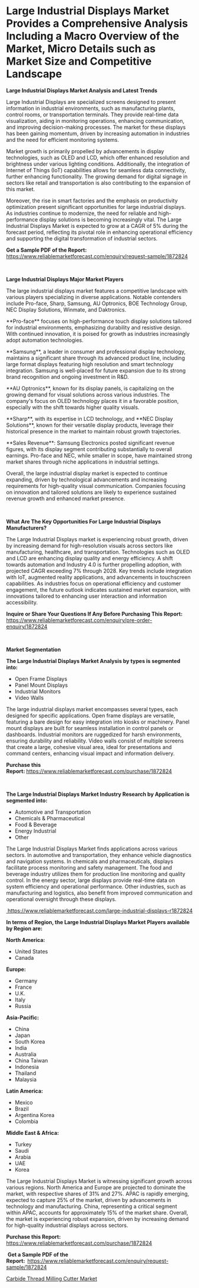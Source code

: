 <p><h1>Large Industrial Displays Market Provides a Comprehensive Analysis Including a Macro Overview of the Market, Micro Details such as Market Size and Competitive Landscape</h1></p><p><strong>Large Industrial Displays Market Analysis and Latest Trends</strong></p>
<p><p>Large Industrial Displays are specialized screens designed to present information in industrial environments, such as manufacturing plants, control rooms, or transportation terminals. They provide real-time data visualization, aiding in monitoring operations, enhancing communication, and improving decision-making processes. The market for these displays has been gaining momentum, driven by increasing automation in industries and the need for efficient monitoring systems.</p><p>Market growth is primarily propelled by advancements in display technologies, such as OLED and LCD, which offer enhanced resolution and brightness under various lighting conditions. Additionally, the integration of Internet of Things (IoT) capabilities allows for seamless data connectivity, further enhancing functionality. The growing demand for digital signage in sectors like retail and transportation is also contributing to the expansion of this market.</p><p>Moreover, the rise in smart factories and the emphasis on productivity optimization present significant opportunities for large industrial displays. As industries continue to modernize, the need for reliable and high-performance display solutions is becoming increasingly vital. The Large Industrial Displays Market is expected to grow at a CAGR of 5% during the forecast period, reflecting its pivotal role in enhancing operational efficiency and supporting the digital transformation of industrial sectors.</p></p>
<p><strong>Get a Sample PDF of the Report:&nbsp;</strong> <a href="https://www.reliablemarketforecast.com/enquiry/request-sample/1872824?utm_campaign=2195&utm_medium=2&utm_source=Github&utm_content=ia&utm_term=16022025&utm_id=large-industrial-displays">https://www.reliablemarketforecast.com/enquiry/request-sample/1872824</a></p>
<p>&nbsp;</p>
<p><strong>Large Industrial Displays Major Market Players</strong></p>
<p><p>The large industrial displays market features a competitive landscape with various players specializing in diverse applications. Notable contenders include Pro-face, Sharp, Samsung, AU Optronics, BOE Technology Group, NEC Display Solutions, Winmate, and Daktronics. </p><p>**Pro-face** focuses on high-performance touch display solutions tailored for industrial environments, emphasizing durability and resistive design. With continued innovation, it is poised for growth as industries increasingly adopt automation technologies. </p><p>**Samsung**, a leader in consumer and professional display technology, maintains a significant share through its advanced product line, including large format displays featuring high resolution and smart technology integration. Samsung is well-placed for future expansion due to its strong brand recognition and ongoing investment in R&D.</p><p>**AU Optronics**, known for its display panels, is capitalizing on the growing demand for visual solutions across various industries. The company's focus on OLED technology places it in a favorable position, especially with the shift towards higher quality visuals.</p><p>**Sharp**, with its expertise in LCD technology, and **NEC Display Solutions**, known for their versatile display products, leverage their historical presence in the market to maintain robust growth trajectories. </p><p>**Sales Revenue**: Samsung Electronics posted significant revenue figures, with its display segment contributing substantially to overall earnings. Pro-face and NEC, while smaller in scope, have maintained strong market shares through niche applications in industrial settings.</p><p>Overall, the large industrial display market is expected to continue expanding, driven by technological advancements and increasing requirements for high-quality visual communication. Companies focusing on innovation and tailored solutions are likely to experience sustained revenue growth and enhanced market presence.</p></p>
<p>&nbsp;</p>
<p><strong>What Are The Key Opportunities For Large Industrial Displays Manufacturers?</strong></p>
<p><p>The Large Industrial Displays market is experiencing robust growth, driven by increasing demand for high-resolution visuals across sectors like manufacturing, healthcare, and transportation. Technologies such as OLED and LCD are enhancing display quality and energy efficiency. A shift towards automation and Industry 4.0 is further propelling adoption, with projected CAGR exceeding 7% through 2028. Key trends include integration with IoT, augmented reality applications, and advancements in touchscreen capabilities. As industries focus on operational efficiency and customer engagement, the future outlook indicates sustained market expansion, with innovations tailored to enhancing user interaction and information accessibility.</p></p>
<p><strong>Inquire or Share Your Questions If Any Before Purchasing This Report:</strong> <a href="https://www.reliablemarketforecast.com/enquiry/pre-order-enquiry/1872824?utm_campaign=2195&utm_medium=2&utm_source=Github&utm_content=ia&utm_term=16022025&utm_id=large-industrial-displays">https://www.reliablemarketforecast.com/enquiry/pre-order-enquiry/1872824</a></p>
<p>&nbsp;</p>
<p><strong>Market Segmentation</strong></p>
<p><strong>The Large Industrial Displays Market Analysis by types is segmented into:</strong></p>
<p><ul><li>Open Frame Displays</li><li>Panel Mount Displays</li><li>Industrial Monitors</li><li>Video Walls</li></ul></p>
<p><p>The large industrial displays market encompasses several types, each designed for specific applications. Open frame displays are versatile, featuring a bare design for easy integration into kiosks or machinery. Panel mount displays are built for seamless installation in control panels or dashboards. Industrial monitors are ruggedized for harsh environments, ensuring durability and reliability. Video walls consist of multiple screens that create a large, cohesive visual area, ideal for presentations and command centers, enhancing visual impact and information delivery.</p></p>
<p><strong>Purchase this Report:&nbsp;</strong><a href="https://www.reliablemarketforecast.com/purchase/1872824?utm_campaign=2195&utm_medium=2&utm_source=Github&utm_content=ia&utm_term=16022025&utm_id=large-industrial-displays">https://www.reliablemarketforecast.com/purchase/1872824</a></p>
<p>&nbsp;</p>
<p><strong>The Large Industrial Displays Market Industry Research by Application is segmented into:</strong></p>
<p><ul><li>Automotive and Transportation</li><li>Chemicals & Pharmaceutical</li><li>Food & Beverage</li><li>Energy Industrial</li><li>Other</li></ul></p>
<p><p>The Large Industrial Displays Market finds applications across various sectors. In automotive and transportation, they enhance vehicle diagnostics and navigation systems. In chemicals and pharmaceuticals, displays facilitate process monitoring and safety management. The food and beverage industry utilizes them for production line monitoring and quality control. In the energy sector, large displays provide real-time data on system efficiency and operational performance. Other industries, such as manufacturing and logistics, also benefit from improved communication and operational oversight through these displays.</p></p>
<p><a href="https://www.reliablemarketforecast.com/large-industrial-displays-r1872824?utm_campaign=2195&utm_medium=2&utm_source=Github&utm_content=ia&utm_term=16022025&utm_id=large-industrial-displays">&nbsp;https://www.reliablemarketforecast.com/large-industrial-displays-r1872824</a></p>
<p><strong>In terms of Region, the Large Industrial Displays Market Players available by Region are:</strong></p>
<p>
    <p> <strong> North America: </strong>
        <ul>
            <li>United States</li>
            <li>Canada</li>
        </ul>
        </p> 
    <p> <strong> Europe: </strong>
        <ul>
            <li>Germany</li>
            <li>France</li>
            <li>U.K.</li>
            <li>Italy</li>
            <li>Russia</li>
        </ul>
        </p> 
    <p> <strong> Asia-Pacific: </strong>
        <ul>
            <li>China</li>
            <li>Japan</li>
            <li>South Korea</li>
            <li>India</li>
            <li>Australia</li>
            <li>China Taiwan</li>
            <li>Indonesia</li>
            <li>Thailand</li>
            <li>Malaysia</li>
        </ul>
        </p> 
    <p> <strong> Latin America: </strong>
        <ul>
            <li>Mexico</li>
            <li>Brazil</li>
            <li>Argentina Korea</li>
            <li>Colombia</li>
        </ul>
        </p> 
    <p> <strong> Middle East & Africa: </strong>
        <ul>
            <li>Turkey</li>
            <li>Saudi</li>
            <li>Arabia</li>
            <li>UAE</li>
            <li>Korea</li>
        </ul>
    </p>
    </p>
<p><p>The Large Industrial Displays Market is witnessing significant growth across various regions. North America and Europe are projected to dominate the market, with respective shares of 31% and 27%. APAC is rapidly emerging, expected to capture 25% of the market, driven by advancements in technology and manufacturing. China, representing a critical segment within APAC, accounts for approximately 15% of the market share. Overall, the market is experiencing robust expansion, driven by increasing demand for high-quality industrial displays across sectors.</p></p>
<p><strong>Purchase this Report: </strong><a href="https://www.reliablemarketforecast.com/purchase/1872824?utm_campaign=2195&utm_medium=2&utm_source=Github&utm_content=ia&utm_term=16022025&utm_id=large-industrial-displays">https://www.reliablemarketforecast.com/purchase/1872824</a></p>
<p>&nbsp;<strong>Get a Sample PDF of the Report:&nbsp;&nbsp;</strong><a href="https://www.reliablemarketforecast.com/enquiry/request-sample/1872824?utm_campaign=2195&utm_medium=2&utm_source=Github&utm_content=ia&utm_term=16022025&utm_id=large-industrial-displays">https://www.reliablemarketforecast.com/enquiry/request-sample/1872824</a></p>
<p><strong></strong></p>
<p><p><a href="https://github.com/edacruz6/Market-Research-Report-List-1/blob/main/carbide-thread-milling-cutter-market.md?utm_campaign=2195&utm_medium=2&utm_source=Github&utm_content=ia&utm_term=16022025&utm_id=large-industrial-displays">Carbide Thread Milling Cutter Market</a></p></p>